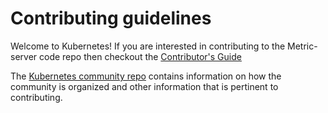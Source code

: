 # Contributing guidelines

Welcome to Kubernetes! If you are interested in contributing to the Metric-server code repo then checkout the [Contributor's Guide](https://github.com/kubernetes/community/tree/master/contributors/guide)

The [Kubernetes community repo](https://github.com/kubernetes/community) contains information on how the community is organized and other information that is pertinent to contributing. 
